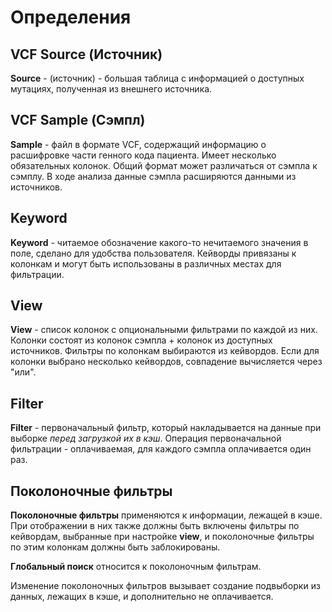 # Определения

## VCF Source (Источник)

**Source** - (источник) - большая таблица с информацией о доступных мутациях, полученная из внешнего источника.

## VCF Sample (Сэмпл)

**Sample** - файл в формате VCF, содержащий информацию о расшифровке части генного кода пациента. Имеет несколько обязательных колонок. Общий формат может различаться от сэмпла к сэмплу. В ходе анализа данные сэмпла расширяются данными из источников.

## Keyword

**Keyword** - читаемое обозначение какого-то нечитаемого значения в поле, сделано для удобства пользователя. Кейворды привязаны к колонкам и могут быть использованы в различных местах для фильтрации.

## View

**View** - список колонок с опциональными фильтрами по каждой из них. Колонки состоят из колонок сэмпла + колонок из доступных источников. Фильтры по колонкам выбираются из кейвордов. Если для колонки выбрано несколько кейвордов, совпадение вычисляется через "или".

## Filter

**Filter** - первоначальный фильтр, который накладывается на данные при выборке *перед загрузкой их в кэш*. Операция первоначальной фильтрации - оплачиваемая, для каждого сэмпла оплачивается один раз.

## Поколоночные фильтры

**Поколоночные фильтры** применяются к информации, лежащей в кэше. При отображении в них также должны быть включены фильтры по кейвордам, выбранные при настройке **view**, и поколоночные фильтры по этим колонкам должны быть заблокированы.

**Глобальный поиск** относится к поколоночным фильтрам.

Изменение поколоночных фильтров вызывает создание подвыборки из данных, лежащих в кэше, и дополнительно не оплачивается.
